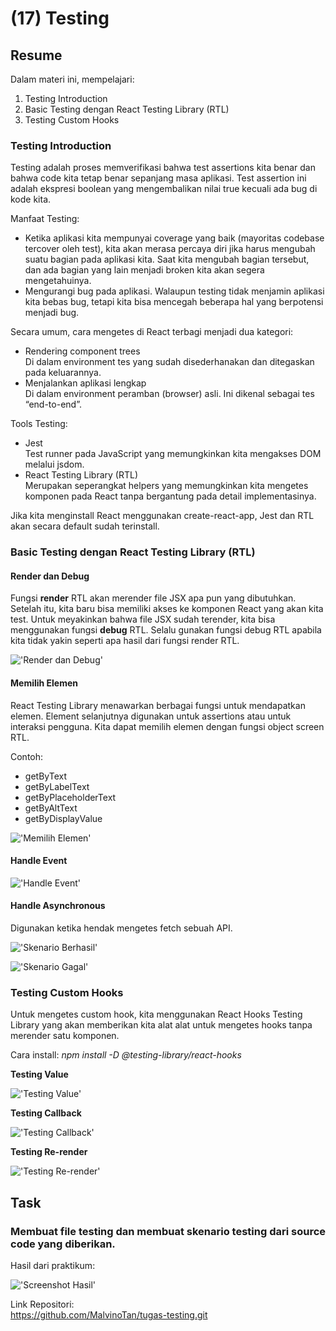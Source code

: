 # **(17) Testing**

## **Resume**

Dalam materi ini, mempelajari:
1. Testing Introduction
2. Basic Testing dengan React Testing Library (RTL)
3. Testing Custom Hooks

### **Testing Introduction**
Testing adalah proses memverifikasi bahwa test assertions kita benar dan bahwa code kita tetap benar sepanjang masa aplikasi. Test assertion ini adalah ekspresi boolean yang mengembalikan nilai true kecuali ada bug di kode kita.

Manfaat Testing:
- Ketika aplikasi kita mempunyai coverage yang baik (mayoritas codebase tercover oleh test), kita akan merasa percaya diri jika harus mengubah suatu bagian pada aplikasi kita. Saat kita mengubah bagian tersebut, dan ada bagian yang lain menjadi broken kita akan segera mengetahuinya.
- Mengurangi bug pada aplikasi. Walaupun testing tidak menjamin aplikasi kita bebas bug, tetapi kita bisa mencegah beberapa hal yang berpotensi menjadi bug.

Secara umum, cara mengetes di React terbagi menjadi dua kategori:
- Rendering component trees\
Di dalam environment tes yang sudah disederhanakan dan ditegaskan pada keluarannya.
- Menjalankan aplikasi lengkap\
Di dalam environment peramban (browser) asli. Ini dikenal sebagai tes “end-to-end”.

Tools Testing:
- Jest\
Test runner pada JavaScript yang memungkinkan kita mengakses DOM melalui jsdom.
- React Testing Library (RTL)\
Merupakan seperangkat helpers yang memungkinkan kita mengetes komponen pada React tanpa bergantung pada detail implementasinya.

Jika kita menginstall React menggunakan create-react-app, Jest dan RTL akan secara default sudah terinstall.

### **Basic Testing dengan React Testing Library (RTL)**

#### Render dan Debug

Fungsi **render** RTL akan merender file JSX apa pun yang dibutuhkan. Setelah itu, kita baru bisa memiliki akses ke komponen React yang akan kita test. Untuk meyakinkan bahwa file JSX sudah terender, kita bisa menggunakan fungsi **debug** RTL. Selalu gunakan fungsi debug RTL apabila kita tidak yakin seperti apa hasil dari fungsi render RTL.

!['Render dan Debug'](../summary-img/render-debug.JPG)

#### Memilih Elemen
React Testing Library menawarkan berbagai fungsi untuk mendapatkan elemen. Element selanjutnya digunakan untuk assertions atau untuk interaksi pengguna. Kita dapat memilih elemen dengan fungsi object screen RTL.

Contoh:
- getByText
- getByLabelText
- getByPlaceholderText
- getByAltText
- getByDisplayValue

!['Memilih Elemen'](../summary-img/memilih-elemen.JPG)

#### Handle Event

!['Handle Event'](../summary-img/handle-event.JPG)

#### Handle Asynchronous
Digunakan ketika hendak mengetes fetch sebuah API.

!['Skenario Berhasil'](../summary-img/skenario-berhasil.JPG)

!['Skenario Gagal'](../summary-img/skenario-gagal.JPG)

### **Testing Custom Hooks**
Untuk mengetes custom hook, kita menggunakan React Hooks Testing Library yang akan memberikan kita alat alat untuk mengetes hooks tanpa merender satu komponen.

Cara install:
_npm install -D @testing-library/react-hooks_

**Testing Value**

!['Testing Value'](../summary-img/testing-value.JPG)

**Testing Callback**

!['Testing Callback'](../summary-img/testing-callback.JPG)

**Testing Re-render**

!['Testing Re-render'](../summary-img/testing-rerender.JPG)

## **Task**

### Membuat file testing dan membuat skenario testing dari source code yang diberikan.

Hasil dari praktikum:

!['Screenshot Hasil'](./screenshots/hasil.JPG)

Link Repositori:\
https://github.com/MalvinoTan/tugas-testing.git

